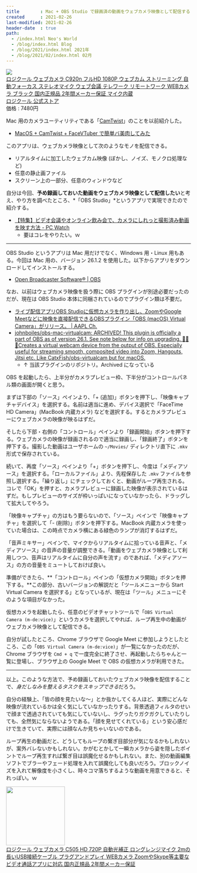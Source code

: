 ```yaml
---
title        : Mac + OBS Studio で録画済の動画をウェブカメラ映像として配信する
created      : 2021-02-26
last-modified: 2021-02-26
header-date  : true
path:
  - /index.html Neo's World
  - /blog/index.html Blog
  - /blog/2021/index.html 2021年
  - /blog/2021/02/index.html 02月
---
```


<div class="ad-rakuten">
  <div class="ad-rakuten-image">
    <a href="https://hb.afl.rakuten.co.jp/hgc/g00tpxd2.waxyc907.g00tpxd2.waxyd071/?pc=https%3A%2F%2Fitem.rakuten.co.jp%2Flogicool%2Fc920n%2F&amp;m=http%3A%2F%2Fm.rakuten.co.jp%2Flogicool%2Fi%2F10000181%2F">
      <img src="https://thumbnail.image.rakuten.co.jp/@0_mall/logicool/cabinet/prd/webcam/c920n/c920n_01r.jpg?_ex=128x128">
    </a>
  </div>
  <div class="ad-rakuten-info">
    <div class="ad-rakuten-title">
      <a href="https://hb.afl.rakuten.co.jp/hgc/g00tpxd2.waxyc907.g00tpxd2.waxyd071/?pc=https%3A%2F%2Fitem.rakuten.co.jp%2Flogicool%2Fc920n%2F&amp;m=http%3A%2F%2Fm.rakuten.co.jp%2Flogicool%2Fi%2F10000181%2F">ロジクール ウェブカメラ C920n フルHD 1080P ウェブカム ストリーミング 自動フォーカス ステレオマイク ウェブ会議 テレワーク リモートワーク WEBカメラ ブラック 国内正規品 2年間メーカー保証 マイク内蔵</a>
    </div>
    <div class="ad-rakuten-shop">
      <a href="https://hb.afl.rakuten.co.jp/hgc/g00tpxd2.waxyc907.g00tpxd2.waxyd071/?pc=https%3A%2F%2Fwww.rakuten.co.jp%2Flogicool%2F&amp;m=http%3A%2F%2Fm.rakuten.co.jp%2Flogicool%2F">ロジクール 公式ストア</a>
    </div>
    <div class="ad-rakuten-price">価格 : 7480円</div>
  </div>
</div>

Mac 用のカメラユーティリティである「[CamTwist](http://camtwiststudio.com/)」のことを以前紹介した。

- [MacOS + CamTwist + FaceVTuber で簡単バ美肉してみた](/blog/2020/05/16-02.html)

このアプリは、ウェブカメラ映像として次のようなモノを配信できる。

- リアルタイムに加工したウェブカム映像 (ぼかし、ノイズ、モノクロ処理など)
- 任意の静止画ファイル
- スクリーン上の一部分、任意のウィンドウなど

自分は今回、**予め録画しておいた動画をウェブカメラ映像として配信したい**と考え、やり方を調べたところ、*「OBS Studio」*というアプリで実現できたので紹介する。

- [【特集】ビデオ会議やオンライン飲み会で、カメラにしれっと撮影済み動画を映す方法 - PC Watch](https://pc.watch.impress.co.jp/docs/topic/feature/1249353.html)
  - 要はコレをやりたい。ｗ

---

OBS Studio というアプリは Mac 用だけでなく、Windows 用・Linux 用もある。今回は Mac 用の、バージョン 26.1.2 を使用した。以下からアプリをダウンロードしてインストールする。

- [Open Broadcaster Software®️ | OBS](https://obsproject.com/)

なお、以前はウェブカメラ映像を扱う際に OBS プラグインが別途必要だったのだが、現在は OBS Studio 本体に同梱されているのでプラグイン類は不要だ。

- [ライブ配信アプリOBS Studioに仮想カメラを作り出し、ZoomやGoogle Meetなどに映像を直接配信できるOBSプラグイン「OBS (macOS) Virtual Camera」がリリース。 | AAPL Ch.](https://applech2.com/archives/20200520-obs-studio-for-mac-virtual-camera-plugin.html)
- [johnboiles/obs-mac-virtualcam: ARCHIVED! This plugin is officially a part of OBS as of version 26.1. See note below for info on upgrading. 🎉🎉🎉Creates a virtual webcam device from the output of OBS. Especially useful for streaming smooth, composited video into Zoom, Hangouts, Jitsi etc. Like CatxFish/obs-virtualcam but for macOS.](https://github.com/johnboiles/obs-mac-virtualcam)
  - ↑ 当該プラグインのリポジトリ。Archived になっている

OBS を起動したら、上半分がカメラプレビュー枠、下半分がコントロールパネル類の画面が開くと思う。

まずは下部の「ソース」ペインより、「+ (追加)」ボタンを押下し、「映像キャプチャデバイス」を選択する。名前は適当に進め、デバイス選択で「FaceTime HD Camera」(MacBook 内蔵カメラ) などを選択する。するとカメラプレビューにウェブカメラの映像が映るはずだ。

そしたら下部・右側の「コントロール」ペインより「録画開始」ボタンを押下する。ウェブカメラの映像が録画されるので適当に録画し、「録画終了」ボタンを押下する。撮影した動画はユーザホームの `~/Movies/` ディレクトリ直下に `.mkv` 形式で保存されている。

続いて、再度「ソース」ペインより「+」ボタンを押下し、今度は「メディアソース」を選択する。「ローカルファイル」より、先程保存した `.mkv` ファイルを参照し選択する。「繰り返し」にチェックしておくと、動画がループ再生される。コレで「OK」を押すと、カメラプレビューに録画した映像が表示されているはずだ。もしプレビューのサイズが枠いっぱいになっていなかったら、ドラッグして拡大してやろう。

「映像キャプチャ」の方はもう要らないので、「ソース」ペインで「映像キャプチャ」を選択して「- (削除)」ボタンを押下する。MacBook 内蔵カメラを使っていた場合は、この時点でカメラ横にある緑色のランプが消灯するはずだ。

「音声ミキサー」ペインで、マイクからリアルタイムに拾っている音声と、「メディアソース」の音声の音量が調整できる。「動画をウェブカメラ映像として利用しつつ、音声はリアルタイムに自分の声を流す」のであれば、「メディアソース」の方の音量をミュートしておけば良い。

準備ができたら、**「コントロール」ペインの「仮想カメラ開始」ボタンを押下する。**この部分、古いバージョンの解説だと「ツールメニューから Start Virtual Camera を選択する」となっているが、現在は「ツール」メニューにそのような項目がなかった。

仮想カメラを起動したら、任意のビデオチャットツールで「`OBS Virtual Camera (m-de:vice)`」というカメラを選択してやれば、ループ再生中の動画がウェブカメラ映像として配信できる。

自分が試したところ、Chrome ブラウザで Google Meet に参加しようとしたところ、この「`OBS Virtual Camera (m-de:vice)`」が一覧になかったのだが、Chrome ブラウザを `Cmd + q` で一度完全に終了させ、再起動したらちゃんと一覧に登場し、ブラウザ上の Google Meet で OBS の仮想カメラが利用できた。

---

以上。このような方法で、予め録画しておいたウェブカメラ映像を配信することで、*身だしなみを整えるタスクをスキップできる*だろう。

自分の経験上、「皆の顔を見たいな〜」とか抜かしてくる人ほど、実際にどんな映像が流れているかは全く気にしていなかったりする。背景透過フィルタのせいで顔まで透過されていても気にしていないし、ラグったりガクガクしていたりしても、全然気にならないようである。「顔を見せてくれている」という安心感だけで生きていて、実際には顔なんか見ちゃいないのである。

ループ再生の動画だと、どうしてもループの繋ぎ目部分が気になるかもしれないが、案外バレないかもしれない。かがむとかして一瞬カメラから姿を隠したポイントでループ再生すれば繋ぎ目は誤魔化せるかもしれない。また、別の動画編集ソフトでブラーやフェード処理を入れて誤魔化しても良いだろう。ブロックノイズを入れて解像度を小さくし、時々コマ落ちするような動画を用意できると、それっぽい。ｗ

<div class="ad-amazon">
  <div class="ad-amazon-image">
    <a href="https://www.amazon.co.jp/dp/B08LYZD32B?tag=neos21-22&amp;linkCode=osi&amp;th=1&amp;psc=1">
      <img src="https://m.media-amazon.com/images/I/4174+cxKHrL._SL160_.jpg" width="160" height="160">
    </a>
  </div>
  <div class="ad-amazon-info">
    <div class="ad-amazon-title">
      <a href="https://www.amazon.co.jp/dp/B08LYZD32B?tag=neos21-22&amp;linkCode=osi&amp;th=1&amp;psc=1">ロジクール ウェブカメラ C505 HD 720P 自動光補正 ロングレンジマイク 2mの長いUSB接続ケーブル プラグアンドプレイ WEBカメラ ZoomやSkype等主要なビデオ通話アプリに対応 国内正規品 2年間メーカー保証</a>
    </div>
  </div>
</div>
